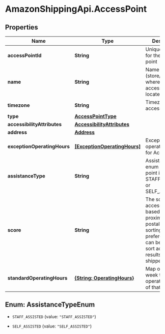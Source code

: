 # AmazonShippingApi.AccessPoint

## Properties

Name | Type | Description | Notes
------------ | ------------- | ------------- | -------------
**accessPointId** | **String** | Unique identifier for the access point | [optional] 
**name** | **String** | Name of entity (store/hub etc) where this access point is located | [optional] 
**timezone** | **String** | Timezone of access point | [optional] 
**type** | [**AccessPointType**](AccessPointType.md) |  | [optional] 
**accessibilityAttributes** | [**AccessibilityAttributes**](AccessibilityAttributes.md) |  | [optional] 
**address** | [**Address**](Address.md) |  | [optional] 
**exceptionOperatingHours** | [**[ExceptionOperatingHours]**](ExceptionOperatingHours.md) | Exception operating hours for Access Point | [optional] 
**assistanceType** | **String** | Assistance type enum for Access point i.e. STAFF_ASSISTED or SELF_ASSISTED | [optional] 
**score** | **String** | The score of access point, based on proximity to postal code and sorting preference. This can be used to sort access point results on shipper&#39;s end. | [optional] 
**standardOperatingHours** | [**{String: OperatingHours}**](OperatingHours.md) | Map of day of the week to operating hours of that day | [optional] 



## Enum: AssistanceTypeEnum


* `STAFF_ASSISTED` (value: `"STAFF_ASSISTED"`)

* `SELF_ASSISTED` (value: `"SELF_ASSISTED"`)




